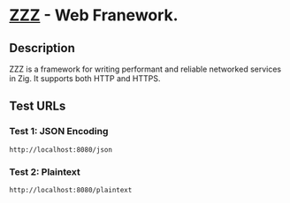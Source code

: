 
# [ZZZ](https://github.com/tardy-org/zzz) - Web Franework.

## Description

ZZZ is a framework for writing performant and reliable networked services in Zig. It supports both HTTP and HTTPS.

## Test URLs

### Test 1: JSON Encoding

    http://localhost:8080/json

### Test 2: Plaintext

    http://localhost:8080/plaintext


